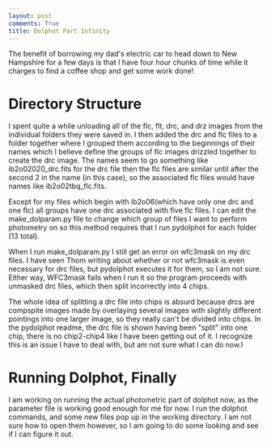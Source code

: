 ```yaml
---
layout: post
comments: True
title: Dolphot Part Infinity
---
```


The benefit of borrowing my dad's electric car to head down to New Hampshire for a few days is that I have four hour chunks of time while it charges to find a coffee shop and get some work done!

# Directory Structure
I spent quite a while unloading all of the flc, flt, drc, and drz images from the individual folders they were saved in. I then added the drc and flc files to a folder together where I grouped them according to the beginnings of their names which I believe define the groups of flc images drizzled together to create the drc image. The names seem to go something like ib2o02020_drc.fits for the drc file then the flc files are similar until after the second 2 in the name (in this case), so the associated flc files would have names like ib2o02tbq_flc.fits.

Except for my files which begin with ib2o06(which have only one drc and one flc) all groups have one drc associated with five flc files. I can edit the make_dolparam.py file to change which group of files I want to perform photometry on so this method requires that I run pydolphot for each folder (13 total).

When I run make_dolparam.py I still get an error on wfc3mask on my drc files. I have seen Thom writing about whether or not wfc3mask is even necessary for drc files, but pydolphot executes it for them, so I am not sure. Either way, WFC3mask fails when I run it so the program proceeds with unmasked drc files, which then split incorrectly into 4 chips.

The whole idea of splitting a drc file into chips is absurd because drcs are compspite images made by overlaying several images with slightly different pointings into one larger image, so they really can't be divided into chips. In the pydolphot readme, the drc file is shown having been "split" into one chip, there is no chip2-chip4 like I have been getting out of it. I recognize this is an issue I have to deal with, but am not sure what I can do now.l

# Running Dolphot, Finally

I am working on running the actual photometric part of dolphot now, as the parameter file is working good enough for me for now. I run the dolphot commands, and some new files pop up in the working directory. I am not sure how to open them however, so I am going to do some looking and see if I can figure it out.
